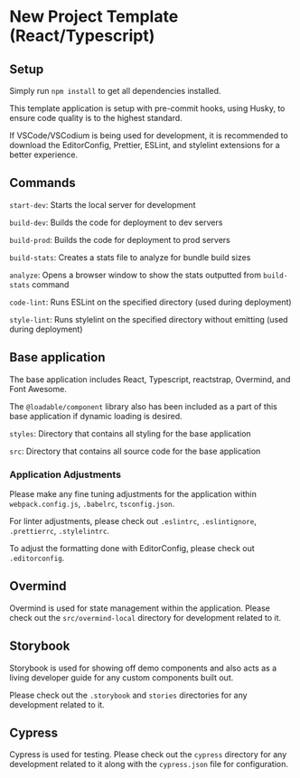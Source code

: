 # New Project Template (React/Typescript)

## Setup

Simply run `npm install` to get all dependencies installed.

This template application is setup with pre-commit hooks, using Husky, to ensure code quality is to the highest standard.

If VSCode/VSCodium is being used for development, it is recommended to download the EditorConfig, Prettier, ESLint, and stylelint extensions for a better experience.

## Commands

`start-dev`: Starts the local server for development

`build-dev`: Builds the code for deployment to dev servers

`build-prod`: Builds the code for deployment to prod servers

`build-stats`: Creates a stats file to analyze for bundle build sizes

`analyze`: Opens a browser window to show the stats outputted from `build-stats` command

`code-lint`: Runs ESLint on the specified directory (used during deployment)

`style-lint`: Runs stylelint on the specified directory without emitting (used during deployment)

## Base application

The base application includes React, Typescript, reactstrap, Overmind, and Font Awesome.

The `@loadable/component` library also has been included as a part of this base application if dynamic loading is desired.

`styles`: Directory that contains all styling for the base application

`src`: Directory that contains all source code for the base application

### Application Adjustments

Please make any fine tuning adjustments for the application within `webpack.config.js`, `.babelrc`, `tsconfig.json`.

For linter adjustments, please check out `.eslintrc`, `.eslintignore`, `.prettierrc`, `.stylelintrc`.

To adjust the formatting done with EditorConfig, please check out `.editorconfig`.

## Overmind

Overmind is used for state management within the application. Please check out the `src/overmind-local` directory for development related to it.

## Storybook

Storybook is used for showing off demo components and also acts as a living developer guide for any custom components built out.

Please check out the `.storybook` and `stories` directories for any development related to it.

## Cypress

Cypress is used for testing. Please check out the `cypress` directory for any development related to it along with the `cypress.json` file for configuration.
